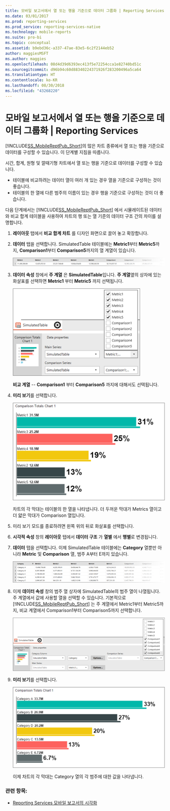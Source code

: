 ```yaml
---
title: 모바일 보고서에서 열 또는 행을 기준으로 데이터 그룹화 | Reporting Services | Microsoft Docs
ms.date: 03/01/2017
ms.prod: reporting-services
ms.prod_service: reporting-services-native
ms.technology: mobile-reports
ms.suite: pro-bi
ms.topic: conceptual
ms.assetid: b9ebd36c-a337-47ae-83e5-6c2f2144eb52
author: maggiesMSFT
ms.author: maggies
ms.openlocfilehash: 08d4d39d6393ec413f5e72254cca1e82740bd51c
ms.sourcegitcommit: d96b94c60d88340224371926f283200496a5ca64
ms.translationtype: HT
ms.contentlocale: ko-KR
ms.lasthandoff: 08/30/2018
ms.locfileid: "43268220"
---
```

# <a name="group-data-by-columns-or-rows-in-a-mobile-report--reporting-services"></a>모바일 보고서에서 열 또는 행을 기준으로 데이터 그룹화 | Reporting Services
[!INCLUDE[SS_MobileReptPub_Short](../../includes/ss-mobilereptpub-short.md)]의 많은 차트 종류에서 열 또는 행을 기준으로 데이터를 구성할 수 있습니다. 이 단계별 지침을 따릅니다.

시간, 합계, 원형 및 깔때기형 차트에서 열 또는 행을 기준으로 데이터를 구성할 수 있습니다. 
* 테이블에 비교하려는 데이터 열이 여러 개 있는 경우 열을 기준으로 구성하는 것이 좋습니다. 
* 테이블의 한 열에 다른 범주의 이름이 있는 경우 행을 기준으로 구성하는 것이 더 좋습니다. 

다음 단계에서는 [!INCLUDE[SS_MobileReptPub_Short](../../includes/ss-mobilereptpub-short.md)] 에서 시뮬레이트된 데이터와 비교 합계 테이블을 사용하여 차트의 행 또는 열 기준의 데이터 구조 간의 차이를 설명합니다.  

1. **레이아웃** 탭에서 **비교 합계 차트** 를 디자인 화면으로 끌어 놓고 확장합니다.

2. **데이터** 탭을 선택합니다. SimulatedTable 테이블에는 **Metric1**부터 **Metric5**까지, **Comparison1**부터 **Comparison5**까지의 열 계열이 있습니다. 

   ![mobile-report-data-group-column](../../reporting-services/mobile-reports/media/mobile-report-data-group-column.png)

3. **데이터 속성** 창에서 **주 계열** 은 **SimulatedTable**입니다. **주 계열**옆의 상자에 있는 화살표를 선택하면 **Metric1** 부터 **Metric5** 까지 선택됩니다.

   ![mobile-report-properties-columns](../../reporting-services/mobile-reports/media/mobile-report-properties-columns.png)

   **비교 계열** -- **Comparison1** 부터 **Comparison5** 까지에 대해서도 선택됩니다.
   
4. **미리 보기**를 선택합니다.

   ![mobile-report-chart-by-columns](../../reporting-services/mobile-reports/media/mobile-report-chart-by-columns.png)

   차트의 각 막대는 테이블의 한 열을 나타냅니다. 더 두꺼운 막대가 Metrics 열이고 더 얇은 막대가 Comparison 열입니다.

5. 미리 보기 모드를 종료하려면 왼쪽 위의 뒤로 화살표를 선택합니다.

6. **시각적 속성** 창의 **레이아웃** 탭에서 **데이터 구조** 가 **열별** 에서 **행별**로 변경됩니다.  

7. **데이터** 탭을 선택합니다. 이제 SimulatedTable 테이블에는 **Category** 열뿐만 아니라 **Metric** 및 **Comparison** 열, 범주 A부터 E까지 있습니다. 

   ![mobile-report-data-group-rows](../../reporting-services/mobile-reports/media/mobile-report-data-group-rows.png)

8.  이제 **데이터 속성** 창의 범주 열 상자에 SimulatedTable의 범주 열이 나열됩니다. 주 계열에서 값에 사용할 열을 선택할 수 있습니다. 기본적으로 [!INCLUDE[SS_MobileReptPub_Short](../../includes/ss-mobilereptpub-short.md)] 는 주 계열에서 Metric1부터 Metric5까지, 비교 계열에서 Comparison1부터 Comparison5까지 선택합니다. 

    ![mobile-report-properties-rows](../../reporting-services/mobile-reports/media/mobile-report-properties-rows.png)

9. **미리 보기**를 선택합니다.

   ![mobile-report-chart-by-rows](../../reporting-services/mobile-reports/media/mobile-report-chart-by-rows.png)

   이제 차트의 각 막대는 Category 열의 각 범주에 대한 값을 나타냅니다.

### <a name="see-also"></a>관련 항목:
* [Reporting Services 모바일 보고서의 시각화](../../reporting-services/mobile-reports/add-visualizations-to-reporting-services-mobile-reports.md)
